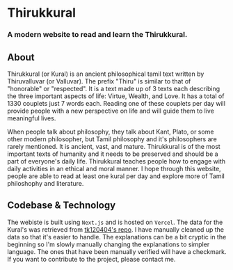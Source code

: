 # Thirukkural

### A modern website to read and learn the Thirukkural.

## About 

Thirukkural (or Kural) is an ancient philosophical tamil text written by Thiruvalluvar (or Valluvar). The prefix "Thiru" is similar to that of "honorable" or "respected". It is a text made up of 3 texts each describing the three important aspects of life: Virtue, Wealth, and Love. It has a total of 1330 couplets just 7 words each. Reading one of these couplets per day will provide people with a new perspective on life and will guide them to live meaningful lives.

When people talk about philosophy, they talk about Kant, Plato, or some other modern philosopher, but Tamil philosophy and it's philosophers are rarely mentioned. It is ancient, vast, and mature. Thirukkural is of the most important texts of humanity and it needs to be preserved and should be a part of everyone's daily life. Thirukkural teaches people how to engage with daily activities in an ethical and moral manner. I hope through this website, people are able to read at least one kural per day and explore more of Tamil philoshophy and literature.

## Codebase & Technology

The webiste is built using `Next.js` and is hosted on `Vercel`. The data for the Kural's was retrieved from [tk120404's repo](https://github.com/tk120404/thirukkural/). I have manually cleaned up the data so that it's easier to handle. The explanations can be a bit cryptic in the beginning so I'm slowly manually changing the explanations to simpler language. The ones that have been manually verified will have a checkmark. If you want to contribute to the project, please contact me. 